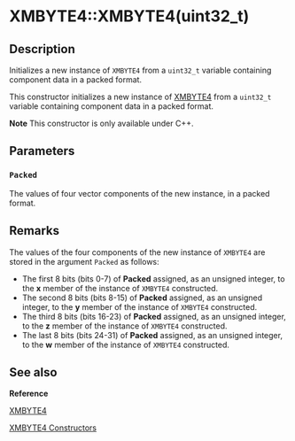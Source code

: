 # XMBYTE4::XMBYTE4(uint32_t)

## Description

Initializes a new instance of `XMBYTE4` from a `uint32_t` variable containing component data in a packed format.

This constructor initializes a new instance of [XMBYTE4](https://learn.microsoft.com/windows/desktop/api/directxpackedvector/ns-directxpackedvector-xmbyte4) from a
`uint32_t` variable containing component data in a packed format.

**Note** This constructor is only available under C++.

## Parameters

### `Packed`

The values of four vector components of the new instance, in a packed format.

## Remarks

The values of the four components of the new instance of `XMBYTE4` are stored in the
argument `Packed` as follows:

* The first 8 bits (bits 0-7) of **Packed** assigned, as an unsigned integer, to the **x** member of the instance of `XMBYTE4` constructed.
* The second 8 bits (bits 8-15) of **Packed** assigned, as an unsigned integer, to the **y** member of the instance of `XMBYTE4` constructed.
* The third 8 bits (bits 16-23) of **Packed** assigned, as an unsigned
  integer, to the **z** member of the instance of `XMBYTE4` constructed.
* The last 8 bits (bits 24-31) of **Packed** assigned, as an unsigned integer, to the **w** member of the instance of `XMBYTE4` constructed.

## See also

**Reference**

[XMBYTE4](https://learn.microsoft.com/windows/desktop/api/directxpackedvector/ns-directxpackedvector-xmbyte4)

[XMBYTE4 Constructors](https://learn.microsoft.com/windows/desktop/dxmath/xmbyte4-ctor)